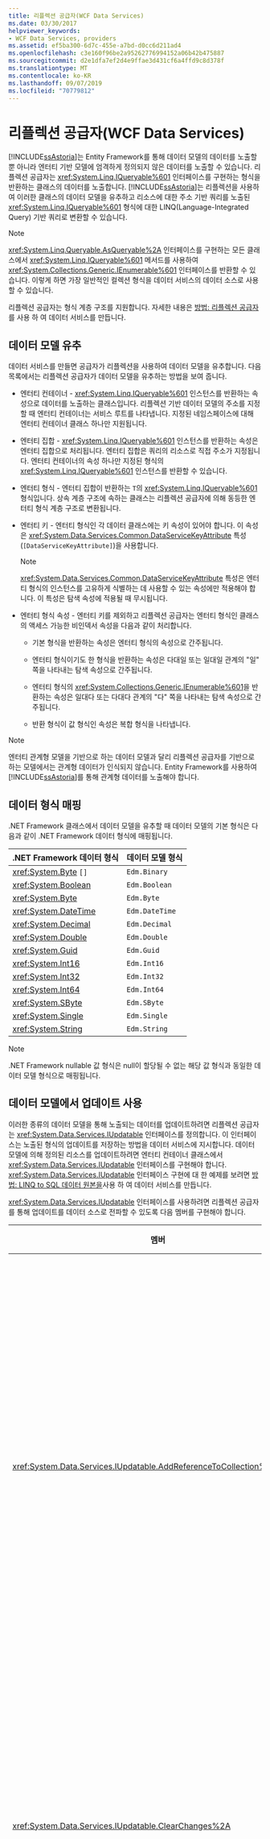 ```yaml
---
title: 리플렉션 공급자(WCF Data Services)
ms.date: 03/30/2017
helpviewer_keywords:
- WCF Data Services, providers
ms.assetid: ef5ba300-6d7c-455e-a7bd-d0cc6d211ad4
ms.openlocfilehash: c3e160f96be2a95262776994152a06b42b475887
ms.sourcegitcommit: d2e1dfa7ef2d4e9ffae3d431cf6a4ffd9c8d378f
ms.translationtype: MT
ms.contentlocale: ko-KR
ms.lasthandoff: 09/07/2019
ms.locfileid: "70779812"
---
```

# <a name="reflection-provider-wcf-data-services"></a>리플렉션 공급자(WCF Data Services)

[!INCLUDE[ssAstoria](../../../../includes/ssastoria-md.md)]는 Entity Framework를 통해 데이터 모델의 데이터를 노출할 뿐 아니라 엔터티 기반 모델에 엄격하게 정의되지 않은 데이터를 노출할 수 있습니다. 리플렉션 공급자는 <xref:System.Linq.IQueryable%601> 인터페이스를 구현하는 형식을 반환하는 클래스의 데이터를 노출합니다. [!INCLUDE[ssAstoria](../../../../includes/ssastoria-md.md)]는 리플렉션을 사용하여 이러한 클래스의 데이터 모델을 유추하고 리소스에 대한 주소 기반 쿼리를 노출된 <xref:System.Linq.IQueryable%601> 형식에 대한 LINQ(Language-Integrated Query) 기반 쿼리로 변환할 수 있습니다.

> [!NOTE]
> <xref:System.Linq.Queryable.AsQueryable%2A> 인터페이스를 구현하는 모든 클래스에서 <xref:System.Linq.IQueryable%601> 메서드를 사용하여 <xref:System.Collections.Generic.IEnumerable%601> 인터페이스를 반환할 수 있습니다. 이렇게 하면 가장 일반적인 컬렉션 형식을 데이터 서비스의 데이터 소스로 사용할 수 있습니다.

리플렉션 공급자는 형식 계층 구조를 지원합니다. 자세한 내용은 [방법: 리플렉션 공급자](create-a-data-service-using-rp-wcf-data-services.md)를 사용 하 여 데이터 서비스를 만듭니다.

## <a name="inferring-the-data-model"></a>데이터 모델 유추

데이터 서비스를 만들면 공급자가 리플렉션을 사용하여 데이터 모델을 유추합니다. 다음 목록에서는 리플렉션 공급자가 데이터 모델을 유추하는 방법을 보여 줍니다.

- 엔터티 컨테이너 - <xref:System.Linq.IQueryable%601> 인스턴스를 반환하는 속성으로 데이터를 노출하는 클래스입니다. 리플렉션 기반 데이터 모델의 주소를 지정할 때 엔터티 컨테이너는 서비스 루트를 나타냅니다. 지정된 네임스페이스에 대해 엔터티 컨테이너 클래스 하나만 지원됩니다.

- 엔터티 집합 - <xref:System.Linq.IQueryable%601> 인스턴스를 반환하는 속성은 엔터티 집합으로 처리됩니다. 엔터티 집합은 쿼리의 리소스로 직접 주소가 지정됩니다. 엔터티 컨테이너의 속성 하나만 지정된 형식의 <xref:System.Linq.IQueryable%601> 인스턴스를 반환할 수 있습니다.

- 엔터티 형식 - 엔터티 집합이 반환하는 `T`의 <xref:System.Linq.IQueryable%601> 형식입니다. 상속 계층 구조에 속하는 클래스는 리플렉션 공급자에 의해 동등한 엔터티 형식 계층 구조로 변환됩니다.

- 엔터티 키 - 엔터티 형식인 각 데이터 클래스에는 키 속성이 있어야 합니다. 이 속성은 <xref:System.Data.Services.Common.DataServiceKeyAttribute> 특성(`[DataServiceKeyAttribute]`)을 사용합니다.

    > [!NOTE]
    > <xref:System.Data.Services.Common.DataServiceKeyAttribute> 특성은 엔터티 형식의 인스턴스를 고유하게 식별하는 데 사용할 수 있는 속성에만 적용해야 합니다. 이 특성은 탐색 속성에 적용될 때 무시됩니다.

- 엔터티 형식 속성 - 엔터티 키를 제외하고 리플렉션 공급자는 엔터티 형식인 클래스의 액세스 가능한 비인덱서 속성을 다음과 같이 처리합니다.

  - 기본 형식을 반환하는 속성은 엔터티 형식의 속성으로 간주됩니다.

  - 엔터티 형식이기도 한 형식을 반환하는 속성은 다대일 또는 일대일 관계의 "일" 쪽을 나타내는 탐색 속성으로 간주됩니다.

  - 엔터티 형식의 <xref:System.Collections.Generic.IEnumerable%601>을 반환하는 속성은 일대다 또는 다대다 관계의 "다" 쪽을 나타내는 탐색 속성으로 간주됩니다.

  - 반환 형식이 값 형식인 속성은 복합 형식을 나타냅니다.

> [!NOTE]
> 엔터티 관계형 모델을 기반으로 하는 데이터 모델과 달리 리플렉션 공급자를 기반으로 하는 모델에서는 관계형 데이터가 인식되지 않습니다. Entity Framework를 사용하여 [!INCLUDE[ssAstoria](../../../../includes/ssastoria-md.md)]를 통해 관계형 데이터를 노출해야 합니다.

## <a name="data-type-mapping"></a>데이터 형식 매핑

.NET Framework 클래스에서 데이터 모델을 유추할 때 데이터 모델의 기본 형식은 다음과 같이 .NET Framework 데이터 형식에 매핑됩니다.

|.NET Framework 데이터 형식|데이터 모델 형식|
|------------------------------|---------------------|
|<xref:System.Byte> `[]`|`Edm.Binary`|
|<xref:System.Boolean>|`Edm.Boolean`|
|<xref:System.Byte>|`Edm.Byte`|
|<xref:System.DateTime>|`Edm.DateTime`|
|<xref:System.Decimal>|`Edm.Decimal`|
|<xref:System.Double>|`Edm.Double`|
|<xref:System.Guid>|`Edm.Guid`|
|<xref:System.Int16>|`Edm.Int16`|
|<xref:System.Int32>|`Edm.Int32`|
|<xref:System.Int64>|`Edm.Int64`|
|<xref:System.SByte>|`Edm.SByte`|
|<xref:System.Single>|`Edm.Single`|
|<xref:System.String>|`Edm.String`|

> [!NOTE]
> .NET Framework nullable 값 형식은 null이 할당될 수 없는 해당 값 형식과 동일한 데이터 모델 형식으로 매핑됩니다.

## <a name="enabling-updates-in-the-data-model"></a>데이터 모델에서 업데이트 사용

이러한 종류의 데이터 모델을 통해 노출되는 데이터를 업데이트하려면 리플렉션 공급자는 <xref:System.Data.Services.IUpdatable> 인터페이스를 정의합니다. 이 인터페이스는 노출된 형식의 업데이트를 저장하는 방법을 데이터 서비스에 지시합니다. 데이터 모델에 의해 정의된 리소스를 업데이트하려면 엔터티 컨테이너 클래스에서 <xref:System.Data.Services.IUpdatable> 인터페이스를 구현해야 합니다. <xref:System.Data.Services.IUpdatable> 인터페이스 구현에 대 한 예제를 보려면 [방법: LINQ to SQL 데이터 원본을](create-a-data-service-using-linq-to-sql-wcf.md)사용 하 여 데이터 서비스를 만듭니다.

<xref:System.Data.Services.IUpdatable> 인터페이스를 사용하려면 리플렉션 공급자를 통해 업데이트를 데이터 소스로 전파할 수 있도록 다음 멤버를 구현해야 합니다.

|멤버|설명|
|------------|-----------------|
|<xref:System.Data.Services.IUpdatable.AddReferenceToCollection%2A>|탐색 속성에서 액세스되는 관련 개체의 컬렉션에 개체를 추가하는 기능을 제공합니다.|
|<xref:System.Data.Services.IUpdatable.ClearChanges%2A>|보류 중인 데이터 변경 내용을 취소하는 기능을 제공합니다.|
|<xref:System.Data.Services.IUpdatable.CreateResource%2A>|지정한 컨테이너에 새 리소스를 만드는 기능을 제공합니다.|
|<xref:System.Data.Services.IUpdatable.DeleteResource%2A>|리소스를 삭제하는 기능을 제공합니다.|
|<xref:System.Data.Services.IUpdatable.GetResource%2A>|특정 쿼리 및 형식 이름으로 식별되는 리소스를 검색하는 기능을 제공합니다.|
|<xref:System.Data.Services.IUpdatable.GetValue%2A>|리소스의 속성 값을 반환하는 기능을 제공합니다.|
|<xref:System.Data.Services.IUpdatable.RemoveReferenceFromCollection%2A>|탐색 속성에서 액세스되는 관련 개체의 컬렉션에서 개체를 제거하는 기능을 제공합니다.|
|<xref:System.Data.Services.IUpdatable.ResetResource%2A>|지정한 리소스를 업데이트하는 기능을 제공합니다.|
|<xref:System.Data.Services.IUpdatable.ResolveResource%2A>|특정 개체 인스턴스가 나타내는 리소스를 반환하는 기능을 제공합니다.|
|<xref:System.Data.Services.IUpdatable.SaveChanges%2A>|보류 중인 변경 내용을 모두 저장하는 기능을 제공합니다.|
|<xref:System.Data.Services.IUpdatable.SetReference%2A>|탐색 속성을 사용하여 관련 개체 참조를 설정하는 기능을 제공합니다.|
|<xref:System.Data.Services.IUpdatable.SetValue%2A>|리소스의 속성 값을 설정하는 기능을 제공합니다.|

## <a name="handling-concurrency"></a>동시성 처리

[!INCLUDE[ssAstoria](../../../../includes/ssastoria-md.md)]는 엔터티의 동시성 토큰을 정의할 수 있도록 하여 낙관적 동시성 모델을 지원합니다. 엔터티의 속성을 하나 이상 포함하는 이 동시성 토큰은 요청되거나 업데이트 또는 삭제되고 있는 데이터가 변경되었는지 여부를 데이터 서비스에서 확인하는 데 사용됩니다. 요청의 eTag에서 가져온 토큰 값이 엔터티의 현재 값과 다르면 데이터 서비스에서 예외가 발생합니다. 리플렉션 공급자에서 동시성 토큰을 정의하기 위해 <xref:System.Data.Services.ETagAttribute>가 엔터티 형식에 적용됩니다. 동시성 토큰에는 키 속성이나 탐색 속성이 포함될 수 없습니다. 자세한 내용은 [데이터 서비스 업데이트](updating-the-data-service-wcf-data-services.md)를 참조 하세요.

## <a name="using-linq-to-sql-with-the-reflection-provider"></a>리플렉션 공급자와 함께 LINQ to SQL 사용

Entity Framework는 기본적으로 지원되므로 [!INCLUDE[ssAstoria](../../../../includes/ssastoria-md.md)]에 관계형 데이터를 사용하는 경우 이 데이터 공급자를 사용하는 것이 좋습니다. 그러나 리플렉션 공급자를 통해 데이터 서비스에 LINQ to SQL 클래스를 사용할 수 있습니다. O <xref:System.Data.Linq.Table%601> /R 디자이너 (LINQ to SQL 개체 관계형 디자이너)에서 <xref:System.Data.Linq.DataContext> 생성 된의 메서드에 의해 반환 되는 결과 집합은 인터페이스를 <xref:System.Linq.IQueryable%601> 구현 합니다. 이렇게 하면 리플렉션 공급자가 이러한 메서드에 액세스하고 생성된 LINQ to SQL 클래스를 사용하여 SQL Server에서 엔터티 데이터를 반환할 수 있습니다. 그러나 LINQ to SQL은 <xref:System.Data.Services.IUpdatable> 인터페이스를 구현하지 않으므로 기존 <xref:System.Data.Linq.DataContext> partial 클래스를 확장하여 <xref:System.Data.Services.IUpdatable> 구현을 추가하는 partial 클래스를 추가해야 합니다. 자세한 내용은 [방법: LINQ to SQL 데이터 원본을](create-a-data-service-using-linq-to-sql-wcf.md)사용 하 여 데이터 서비스를 만듭니다.

## <a name="see-also"></a>참고자료

- [Data Services 공급자](data-services-providers-wcf-data-services.md)

